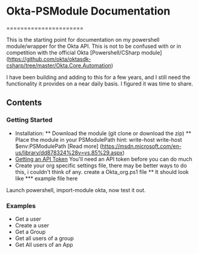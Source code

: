 # Okta-PSModule Documentation
======================

This is the starting point for documentation on my powershell module/wrapper for the Okta API.
This is not to be confused with or in competition with the official Okta [Powershell/CSharp module] (https://github.com/okta/oktasdk-csharp/tree/master/Okta.Core.Automation)

I have been building and adding to this for a few years, and I still need the functionality it provides on a near daily basis. I figured it was time to share.

Contents
--------

### Getting Started
* Installation:
** Download the module (git clone or download the zip)
** Place the module in your PSModulePath hint: write-host write-host $env:PSModulePath [Read more] (https://msdn.microsoft.com/en-us/library/dd878324%28v=vs.85%29.aspx)
* [Getting an API Token](http://developer.okta.com/docs/getting_started/getting_a_token.html)
 You'll need an API token before you can do much
* Create your org specific settings file, there may be better ways to do this, i couldn't think of any. create a Okta_org.ps1 file
** It should look like
*** example file here

Launch powershell, import-module okta, now test it out.

### Examples
* Get a user
* Create a user
* Get a Group
* Get all users of a group
* Get All users of an App

